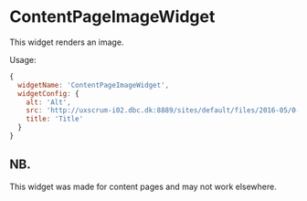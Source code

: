 # ContentPageImageWidget

This widget renders an image.

Usage: 
```javascript
{
  widgetName: 'ContentPageImageWidget',
  widgetConfig: {
    alt: 'Alt',
    src: 'http://uxscrum-i02.dbc.dk:8889/sites/default/files/2016-05/0-moonwalking-stormtrooper-1366x768-digital-art-wallpaper.jpg',
    title: 'Title'
  }
}
```

## NB.
This widget was made for content pages and may not work elsewhere.
